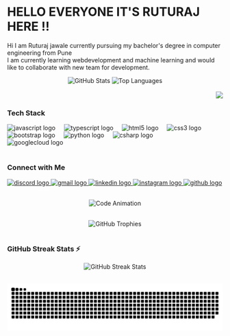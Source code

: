 <!--
**Rutur89/Rutur89** is a ✨ _special_ ✨ repository because its `README.md` (this file) appears on your GitHub profile.

Here are some ideas to get you started:

- 🔭 I’m currently working on ...
- 🌱 I’m currently learning ...
- 👯 I’m looking to collaborate on ...
- 🤔 I’m looking for help with ...
- 💬 Ask me about ...
- 📫 How to reach me: ...
- 😄 Pronouns: ...
- ⚡ Fun fact: ...
-->
# HELLO EVERYONE IT'S RUTURAJ HERE !!
Hi I am Ruturaj jawale currently pursuing my bachelor's degree in computer engineering from Pune <br>
I am currently learning webdevelopment and machine learning and would like to collaborate with new team for development.<br>


<!-- Stats Section -->
<div align="center">
  <img src="https://github-readme-stats.vercel.app/api?username=Rutur89&show_icons=true&include_all_commits=true&count_private=true&theme=dracula" height="150" alt="GitHub Stats" />
  <img src="https://github-readme-stats.vercel.app/api/top-langs?username=Rutur89&layout=compact&card_width=320&theme=dracula" height="150" alt="Top Languages" />
</div>
<br>
<img align="right" height="150" src="C:\Users\hp\Pictures\image.jpg"  />
<br>
<!-- Tech Stack -->
<h3 align="left">Tech Stack</h3>
<div align="left">
  <img src="https://cdn.jsdelivr.net/gh/devicons/devicon/icons/javascript/javascript-original.svg" height="30" alt="javascript logo"  />
  <img width="12" />
  <img src="https://cdn.jsdelivr.net/gh/devicons/devicon/icons/typescript/typescript-original.svg" height="30" alt="typescript logo"  />
  <img width="12" />
  <img src="https://cdn.jsdelivr.net/gh/devicons/devicon/icons/html5/html5-original.svg" height="30" alt="html5 logo"  />
  <img width="12" />
  <img src="https://cdn.jsdelivr.net/gh/devicons/devicon/icons/css3/css3-original.svg" height="30" alt="css3 logo"  />
  <img width="12" />
  <img src="https://cdn.jsdelivr.net/gh/devicons/devicon/icons/bootstrap/bootstrap-original.svg" height="30" alt="bootstrap logo"  />
  <img width="12" />
  <img src="https://cdn.jsdelivr.net/gh/devicons/devicon/icons/python/python-original.svg" height="30" alt="python logo"  />
  <img width="12" />
  <img src="https://cdn.jsdelivr.net/gh/devicons/devicon/icons/csharp/csharp-original.svg" height="30" alt="csharp logo"  />
  <img width="12" />
  <img src="https://cdn.jsdelivr.net/gh/devicons/devicon/icons/googlecloud/googlecloud-original.svg" height="30" alt="googlecloud logo"  />
</div>
<br>
<!-- Social Media Badges -->
<h3 align="left">Connect with Me</h3>
<div align="left">
  <a href="#">
    <img src="https://img.shields.io/static/v1?message=Discord&logo=discord&label=&color=7289DA&logoColor=white&labelColor=&style=for-the-badge" height="35" alt="discord logo" />
  </a>

  <a href="mailto:jawaler909@gmail.com">
    <img src="https://img.shields.io/static/v1?message=Gmail&logo=gmail&label=&color=D14836&logoColor=white&labelColor=&style=for-the-badge" height="35" alt="gmail logo" />
  </a>

  <a href="https://www.linkedin.com/in/ruturaj-prashant-jawale-1a4815250">
    <img src="https://img.shields.io/static/v1?message=LinkedIn&logo=linkedin&label=&color=0077B5&logoColor=white&labelColor=&style=for-the-badge" height="35" alt="linkedin logo" />
  </a>

  <a href="https://www.instagram.com/rutu_jawale2108?igsh=MWY0c3gxMzEyZ214Yg==">
    <img src="https://img.shields.io/static/v1?message=Instagram&logo=instagram&label=&color=E4405F&logoColor=white&labelColor=&style=for-the-badge" height="35" alt="instagram logo" />
  </a>

 

  <a href="https://github.com/Rutur89">
    <img src="https://img.shields.io/static/v1?message=GitHub&logo=github&label=&color=181717&logoColor=white&labelColor=&style=for-the-badge" height="35" alt="github logo" />
  </a>
</div>
<br>
<!-- Animated Icons -->
<div align="center">
 
</div>

<!-- Code Animation -->
<p align="center">
  <img src="https://media.giphy.com/media/ZVik7pBtu9dNS/giphy.gif" alt="Code Animation" width="500" />
</p>

<br>
<!-- Projects Section -->








<!-- GitHub Trophies -->
<div align="center">
  <img src="https://github-profile-trophy.vercel.app/?username=Rutur89&theme=dracula" alt="GitHub Trophies" />
</div>
<br>
<!-- GitHub Streak Stats -->
<h3 align="left">GitHub Streak Stats ⚡</h3>
<p align="center">
  <img src="https://github-readme-streak-stats.herokuapp.com/?user=Rutur89&theme=dracula" alt="GitHub Streak Stats" />
</p>

<br>
<!-- Snake Animation -->
<img src="https://raw.githubusercontent.com/Platane/snk/output/github-contribution-grid-snake.svg" alt="Snake animation" />

<!-- Clear Float -->
<br clear="both">
